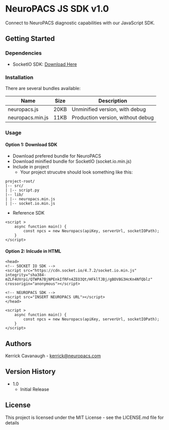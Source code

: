 # NeuroPACS JS SDK v1.0

Connect to NeuroPACS diagnostic capabilities with our JavaScript SDK.

<!-- ## Description

An in-depth paragraph about your project and overview of use. -->

## Getting Started

### Dependencies

- SocketIO SDK: [Download Here](https://cdnjs.cloudflare.com/ajax/libs/socket.io/4.7.2/socket.io.min.js)

### Installation

There are several bundles available:

| Name             | Size | Description                       |
| ---------------- | ---- | --------------------------------- |
| neuropacs.js     | 20KB | Unminified version, with debug    |
| neuropacs.min.js | 11KB | Production version, without debug |

### Usage

#### Option 1: Download SDK

- Download prefered bundle for NeuroPACS
- Download minified bundle for SocketIO (socket.io.min.js)
- Include in project
  - Your project strucutre should look something like this:

```
project-root/
|-- src/
| |-- script.py
|-- lib/
| |-- neuropacs.min.js
| |-- socket.io.min.js
```

- Reference SDK

```
<script >
    async function main() {
        const npcs = new Neuropacs(apiKey, serverUrl, socketIOPath);
    }
</script>
```

#### Option 2: Inlcude in HTML

```
<head>
<!-- SOCKET IO SDK -->
<script src="https://cdn.socket.io/4.7.2/socket.io.min.js" integrity="sha384-mZLF4UVrpi/QTWPA7BjNPEnkIfRFn4ZEO3Qt/HFklTJBj/gBOV8G3HcKn4NfQblz" crossorigin="anonymous"></script>

<!-- NEUROPACS SDK -->
<script src="INSERT NEUROPACS URL"></script>
</head>

<script >
    async function main() {
        const npcs = new Neuropacs(apiKey, serverUrl, socketIOPath);
    }
</script>

```

## Authors

Kerrick Cavanaugh - kerrick@neuropacs.com

## Version History

- 1.0
  - Initial Release

## License

This project is licensed under the MIT License - see the LICENSE.md file for details
